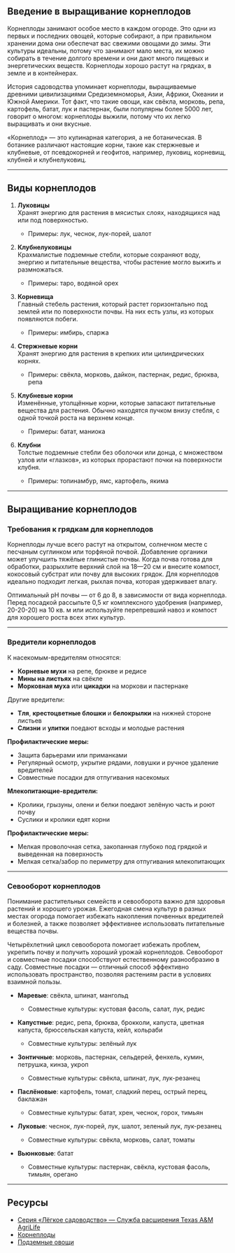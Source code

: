 ## Введение в выращивание корнеплодов

Корнеплоды занимают особое место в каждом огороде. Это одни из первых и последних овощей, которые собирают, а при правильном хранении дома они обеспечат вас свежими овощами до зимы. Эти культуры идеальны, потому что занимают мало места, их можно собирать в течение долгого времени и они дают много пищевых и энергетических веществ. Корнеплоды хорошо растут на грядках, в земле и в контейнерах.

История садоводства упоминает корнеплоды, выращиваемые древними цивилизациями Средиземноморья, Азии, Африки, Океании и Южной Америки. Тот факт, что такие овощи, как свёкла, морковь, репа, картофель, батат, лук и пастернак, были популярны более 5000 лет, говорит о многом: корнеплоды выжили, потому что их легко выращивать и они вкусные.

«Корнеплод» — это кулинарная категория, а не ботаническая. В ботанике различают настоящие корни, такие как стержневые и клубневые, от псевдокорней и геофитов, например, луковиц, корневищ, клубней и клубнелуковиц.

---

## Виды корнеплодов

1. **Луковицы**  
   Хранят энергию для растения в мясистых слоях, находящихся над или под поверхностью.  
   - Примеры: лук, чеснок, лук-порей, шалот

2. **Клубнелуковицы**  
   Крахмалистые подземные стебли, которые сохраняют воду, энергию и питательные вещества, чтобы растение могло выжить и размножаться.  
   - Примеры: таро, водяной орех

3. **Корневища**  
   Главный стебель растения, который растет горизонтально под землей или по поверхности почвы. На них есть узлы, из которых появляются побеги.  
   - Примеры: имбирь, спаржа

4. **Стержневые корни**  
   Хранят энергию для растения в крепких или цилиндрических корнях.  
   - Примеры: свёкла, морковь, дайкон, пастернак, редис, брюква, репа

5. **Клубневые корни**  
   Изменённые, утолщённые корни, которые запасают питательные вещества для растения. Обычно находятся пучком внизу стебля, с одной точкой роста на верхнем конце.  
   - Примеры: батат, маниока

6. **Клубни**  
   Толстые подземные стебли без оболочки или донца, с множеством узлов или «глазков», из которых прорастают почки на поверхности клубня.  
   - Примеры: топинамбур, ямс, картофель, якима

---

## Выращивание корнеплодов

### Требования к грядкам для корнеплодов

Корнеплоды лучше всего растут на открытом, солнечном месте с песчаным суглинком или торфяной почвой. Добавление органики может улучшить тяжёлые глинистые почвы. Когда почва готова для обработки, разрыхлите верхний слой на 18—20 см и внесите компост, кокосовый субстрат или почву для высоких грядок. Для корнеплодов идеально подходит легкая, рыхлая почва, которая удерживает влагу.

Оптимальный pH почвы — от 6 до 8, в зависимости от вида корнеплода. Перед посадкой рассыпьте 0,5 кг комплексного удобрения (например, 20-20-20) на 10 кв. м или используйте перепревший навоз и компост для хорошего роста всех этих культур.

---

### Вредители корнеплодов

К насекомым-вредителям относятся:
- **Корневые мухи** на репе, брюкве и редисе
- **Мины на листьях** на свёкле
- **Морковная муха** или **цикадки** на моркови и пастернаке

Другие вредители:
- **Тля**, **крестоцветные блошки** и **белокрылки** на нижней стороне листьев
- **Слизни** и **улитки** поедают всходы и молодые растения

**Профилактические меры:**
- Защита барьерами или приманками
- Регулярный осмотр, укрытие рядами, ловушки и ручное удаление вредителей
- Совместные посадки для отпугивания насекомых

**Млекопитающие-вредители:**
- Кролики, грызуны, олени и белки поедают зелёную часть и роют почву
- Суслики и кролики едят корни

**Профилактические меры:**
- Мелкая проволочная сетка, закопанная глубоко под грядкой и выведенная на поверхность
- Мелкая сетка/забор по периметру для отпугивания млекопитающих

---

### Севооборот корнеплодов

Понимание растительных семейств и севооборота важно для здоровья растений и хорошего урожая. Ежегодная смена культур в разных местах огорода помогает избежать накопления почвенных вредителей и болезней, а также позволяет эффективнее использовать питательные вещества почвы.

Четырёхлетний цикл севооборота помогает избежать проблем, укрепить почву и получить хороший урожай корнеплодов. Севооборот и совместные посадки способствуют естественному разнообразию в саду. Совместные посадки — отличный способ эффективно использовать пространство, позволяя растениям расти в условиях взаимной пользы.


- **Маревые**: свёкла, шпинат, мангольд  
  - Совместные культуры: кустовая фасоль, салат, лук, редис

- **Капустные**: редис, репа, брюква, брокколи, капуста, цветная капуста, брюссельская капуста, кейл, кольраби  
  - Совместные культуры: зелёный лук

- **Зонтичные**: морковь, пастернак, сельдерей, фенхель, кумин, петрушка, кинза, укроп  
  - Совместные культуры: свёкла, шпинат, лук, лук-резанец

- **Паслёновые**: картофель, томат, сладкий перец, острый перец, баклажан  
  - Совместные культуры: батат, хрен, чеснок, горох, тимьян

- **Луковые**: чеснок, лук-порей, лук, шалот, зеленый лук, лук-резанец  
  - Совместные культуры: свёкла, морковь, салат, томаты

- **Вьюнковые**: батат  
  - Совместные культуры: пастернак, свёкла, кустовая фасоль, тимьян, орегано

---

## Ресурсы

- [Серия «Лёгкое садоводство» — Служба расширения Texas A&M AgriLife](https://aggie-horticulture.tamu.edu/vegetable/easy-gardening-series/)
- [Корнеплоды](https://ag.umass.edu/sites/ag.umass.edu/files/fact-sheets/pdf/root_crops.pdf)
- [Подземные овощи](https://washingtoncountymastergardeners.org/wp-content/uploads/2024/04/Root-Crops-Vegetable-Underground.pdf)
